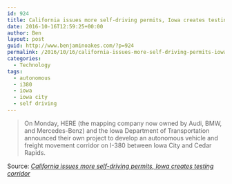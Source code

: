 ```yaml
---
id: 924
title: California issues more self-driving permits, Iowa creates testing corridor
date: 2016-10-16T12:59:25+00:00
author: Ben
layout: post
guid: http://www.benjaminoakes.com/?p=924
permalink: /2016/10/16/california-issues-more-self-driving-permits-iowa-creates-testing-corridor/
categories:
  - Technology
tags:
  - autonomous
  - i380
  - iowa
  - iowa city
  - self driving
---
```

> On Monday, HERE (the mapping company now owned by Audi, BMW, and Mercedes-Benz) and the Iowa Department of Transportation announced their own project to develop an autonomous vehicle and freight movement corridor on I-380 between Iowa City and Cedar Rapids.

Source: _[California issues more self-driving permits, Iowa creates testing corridor](http://arstechnica.com/cars/2016/10/more-autonomous-vehicles-are-coming-to-california-and-iowa/)_